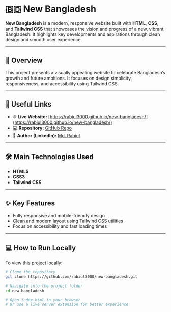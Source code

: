 # 🇧🇩 New Bangladesh

**New Bangladesh** is a modern, responsive website built with **HTML**, **CSS**, and **Tailwind CSS** that showcases the vision and progress of a new, vibrant Bangladesh. It highlights key developments and aspirations through clean design and smooth user experience.

---

## 📖 Overview

This project presents a visually appealing website to celebrate Bangladesh’s growth and future ambitions. It focuses on design simplicity, responsiveness, and accessibility using Tailwind CSS.

---

## 🔗 Useful Links

- 🌐 **Live Website:** [https://rabiul3000.github.io/new-bangladesh/](https://rabiul3000.github.io/new-bangladesh/)
- 💻 **Repository:** [GitHub Repo](https://github.com/rabiul3000/new-bangladesh)
- 👤 **Author (LinkedIn):** [Md. Rabiul](https://www.linkedin.com/in/md-rabiul-islam-13904b331/)

---

## 🛠️ Main Technologies Used

- **HTML5**
- **CSS3**
- **Tailwind CSS**

---

## ✨ Key Features

- Fully responsive and mobile-friendly design  
- Clean and modern layout using Tailwind CSS utilities  
- Focus on accessibility and fast loading times  

---

## 💻 How to Run Locally

To view this project locally:

```bash
# Clone the repository
git clone https://github.com/rabiul3000/new-bangladesh.git

# Navigate into the project folder
cd new-bangladesh

# Open index.html in your browser
# Or use a live server extension for better experience
